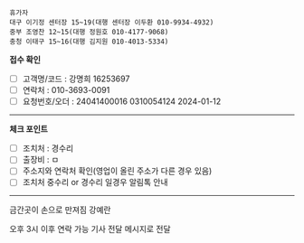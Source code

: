 ```
휴가자
대구 이기정 센터장 15~19(대행 센터장 이두환 010-9934-4932)
중부 조영찬 12~15(대행 정원호 010-4177-9068)
충청 이태구 15~16(대행 김지원 010-4013-5334)
```

**접수 확인**
- [ ] 고객명/코드 : 강명희 16253697
- [ ] 연락처 : 010-3693-0091
- [ ] 요청번호/오더 : 24041400016 0310054124 2024-01-12
---
**체크 포인트**
- [ ] 조치처 : 경수리
- [ ] 출장비 : ㅁ
- [ ] 주소지와 연락처 확인(영업이 올린 주소가 다른 경우 있음)
- [ ] 조치처 중수리 or 경수리 일경우 알림톡 안내
---

금간곳이 손으로 만져짐 
강예란

오후 3시 이후 연락 가능 기사 전달 메시지로 전달